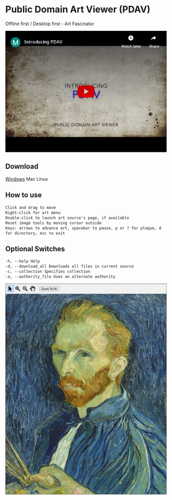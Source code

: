 # Public Domain Art Viewer (PDAV)
Offline first / Desktop first - Art Fascinator

[![Demo](docs/img/embed.png)](https://www.youtube.com/embed/EKm3znFJUaQ "Introducing PDAV")

## Download
[Windows](Windows/pdav.exe?raw=true) Mac Linux


## How to use
```
Click and drag to move
Right-click for art menu
Double-click to launch art source's page, if available
Reset image tools by moving cursor outside
Keys: arrows to advance art, spacebar to pause, p or ? for plaque, d for directory, esc to exit
```

## Optional Switches
```
-h, --help Help
-d, --download_all Downloads all files in current source
-c, --collection Specifies collection
-a, --authority_file Uses an alternate authority
```

![PDAV Screenshot](docs/img/pdav_mouseover.JPG)
